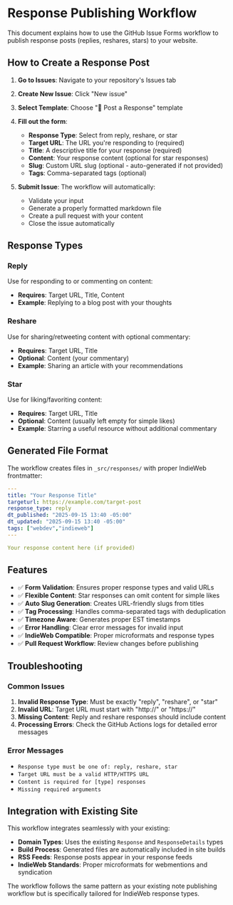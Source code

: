 # Response Publishing Workflow

This document explains how to use the GitHub Issue Forms workflow to publish response posts (replies, reshares, stars) to your website.

## How to Create a Response Post

1. **Go to Issues**: Navigate to your repository's Issues tab
2. **Create New Issue**: Click "New issue"
3. **Select Template**: Choose "💬 Post a Response" template
4. **Fill out the form**:
   - **Response Type**: Select from reply, reshare, or star
   - **Target URL**: The URL you're responding to (required)
   - **Title**: A descriptive title for your response (required)
   - **Content**: Your response content (optional for star responses)
   - **Slug**: Custom URL slug (optional - auto-generated if not provided)
   - **Tags**: Comma-separated tags (optional)

5. **Submit Issue**: The workflow will automatically:
   - Validate your input
   - Generate a properly formatted markdown file
   - Create a pull request with your content
   - Close the issue automatically

## Response Types

### Reply
Use for responding to or commenting on content:
- **Requires**: Target URL, Title, Content
- **Example**: Replying to a blog post with your thoughts

### Reshare
Use for sharing/retweeting content with optional commentary:
- **Requires**: Target URL, Title
- **Optional**: Content (your commentary)
- **Example**: Sharing an article with your recommendations

### Star
Use for liking/favoriting content:
- **Requires**: Target URL, Title
- **Optional**: Content (usually left empty for simple likes)
- **Example**: Starring a useful resource without additional commentary

## Generated File Format

The workflow creates files in `_src/responses/` with proper IndieWeb frontmatter:

```yaml
---
title: "Your Response Title"
targeturl: https://example.com/target-post
response_type: reply
dt_published: "2025-09-15 13:40 -05:00"
dt_updated: "2025-09-15 13:40 -05:00"
tags: ["webdev","indieweb"]
---

Your response content here (if provided)
```

## Features

- ✅ **Form Validation**: Ensures proper response types and valid URLs
- ✅ **Flexible Content**: Star responses can omit content for simple likes
- ✅ **Auto Slug Generation**: Creates URL-friendly slugs from titles
- ✅ **Tag Processing**: Handles comma-separated tags with deduplication
- ✅ **Timezone Aware**: Generates proper EST timestamps
- ✅ **Error Handling**: Clear error messages for invalid input
- ✅ **IndieWeb Compatible**: Proper microformats and response types
- ✅ **Pull Request Workflow**: Review changes before publishing

## Troubleshooting

### Common Issues

1. **Invalid Response Type**: Must be exactly "reply", "reshare", or "star"
2. **Invalid URL**: Target URL must start with "http://" or "https://"
3. **Missing Content**: Reply and reshare responses should include content
4. **Processing Errors**: Check the GitHub Actions logs for detailed error messages

### Error Messages

- `Response type must be one of: reply, reshare, star`
- `Target URL must be a valid HTTP/HTTPS URL`
- `Content is required for [type] responses`
- `Missing required arguments`

## Integration with Existing Site

This workflow integrates seamlessly with your existing:
- **Domain Types**: Uses the existing `Response` and `ResponseDetails` types
- **Build Process**: Generated files are automatically included in site builds
- **RSS Feeds**: Response posts appear in your response feeds
- **IndieWeb Standards**: Proper microformats for webmentions and syndication

The workflow follows the same pattern as your existing note publishing workflow but is specifically tailored for IndieWeb response types.